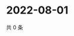 # 2022-08-01

共 0 条

<!-- BEGIN WEIBO -->
<!-- 最后更新时间 Mon Aug 01 2022 22:08:47 GMT+0800 (China Standard Time) -->

<!-- END WEIBO -->
